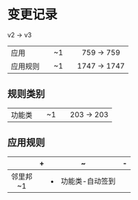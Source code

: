# 变更记录

v2 -> v3

||||||
|-|:-:|:-:|:-:|:-:|
|应用||~1||759 -> 759|
|应用规则||~1||1747 -> 1747|

## 规则类别

||||||
|-|:-:|:-:|:-:|:-:|
|功能类||~1||203 -> 203|

## 应用规则

||+|~|-|
|:-:|-|-|-|
|邻里邦<br>~1||<li>功能类-自动签到||
